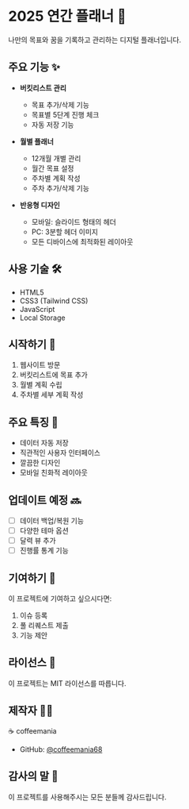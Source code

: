 # 2025 연간 플래너 📅

나만의 목표와 꿈을 기록하고 관리하는 디지털 플래너입니다.

## 주요 기능 ✨

- **버킷리스트 관리**
  - 목표 추가/삭제 기능
  - 목표별 5단계 진행 체크
  - 자동 저장 기능

- **월별 플래너**
  - 12개월 개별 관리
  - 월간 목표 설정
  - 주차별 계획 작성
  - 주차 추가/삭제 기능

- **반응형 디자인**
  - 모바일: 슬라이드 형태의 헤더
  - PC: 3분할 헤더 이미지
  - 모든 디바이스에 최적화된 레이아웃

## 사용 기술 🛠

- HTML5
- CSS3 (Tailwind CSS)
- JavaScript
- Local Storage

## 시작하기 🚀

1. 웹사이트 방문
2. 버킷리스트에 목표 추가
3. 월별 계획 수립
4. 주차별 세부 계획 작성

## 주요 특징 💫

- 데이터 자동 저장
- 직관적인 사용자 인터페이스
- 깔끔한 디자인
- 모바일 친화적 레이아웃

## 업데이트 예정 🔜

- [ ] 데이터 백업/복원 기능
- [ ] 다양한 테마 옵션
- [ ] 달력 뷰 추가
- [ ] 진행률 통계 기능

## 기여하기 🤝

이 프로젝트에 기여하고 싶으시다면:
1. 이슈 등록
2. 풀 리퀘스트 제출
3. 기능 제안

## 라이선스 📝

이 프로젝트는 MIT 라이선스를 따릅니다.

## 제작자 👩‍💻

☕ coffeemania
- GitHub: [@coffeemania68](https://github.com/coffeemania68)

## 감사의 말 🙏

이 프로젝트를 사용해주시는 모든 분들께 감사드립니다.
